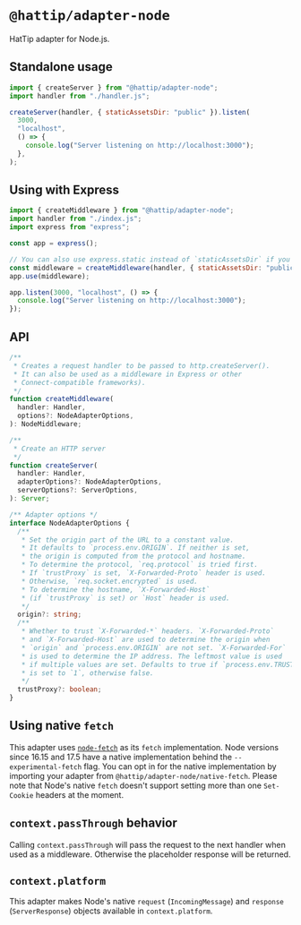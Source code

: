 # `@hattip/adapter-node`

HatTip adapter for Node.js.

## Standalone usage

```js
import { createServer } from "@hattip/adapter-node";
import handler from "./handler.js";

createServer(handler, { staticAssetsDir: "public" }).listen(
  3000,
  "localhost",
  () => {
    console.log("Server listening on http://localhost:3000");
  },
);
```

## Using with Express

```js
import { createMiddleware } from "@hattip/adapter-node";
import handler from "./index.js";
import express from "express";

const app = express();

// You can also use express.static instead of `staticAssetsDir` if you wish
const middleware = createMiddleware(handler, { staticAssetsDir: "public" });
app.use(middleware);

app.listen(3000, "localhost", () => {
  console.log("Server listening on http://localhost:3000");
});
```

## API

```ts
/**
 * Creates a request handler to be passed to http.createServer().
 * It can also be used as a middleware in Express or other
 * Connect-compatible frameworks).
 */
function createMiddleware(
  handler: Handler,
  options?: NodeAdapterOptions,
): NodeMiddleware;

/**
 * Create an HTTP server
 */
function createServer(
  handler: Handler,
  adapterOptions?: NodeAdapterOptions,
  serverOptions?: ServerOptions,
): Server;

/** Adapter options */
interface NodeAdapterOptions {
  /**
   * Set the origin part of the URL to a constant value.
   * It defaults to `process.env.ORIGIN`. If neither is set,
   * the origin is computed from the protocol and hostname.
   * To determine the protocol, `req.protocol` is tried first.
   * If `trustProxy` is set, `X-Forwarded-Proto` header is used.
   * Otherwise, `req.socket.encrypted` is used.
   * To determine the hostname, `X-Forwarded-Host`
   * (if `trustProxy` is set) or `Host` header is used.
   */
  origin?: string;
  /**
   * Whether to trust `X-Forwarded-*` headers. `X-Forwarded-Proto`
   * and `X-Forwarded-Host` are used to determine the origin when
   * `origin` and `process.env.ORIGIN` are not set. `X-Forwarded-For`
   * is used to determine the IP address. The leftmost value is used
   * if multiple values are set. Defaults to true if `process.env.TRUST_PROXY`
   * is set to `1`, otherwise false.
   */
  trustProxy?: boolean;
}
```

## Using native `fetch`

This adapter uses [`node-fetch`](https://github.com/node-fetch/node-fetch) as its `fetch` implementation. Node versions since 16.15 and 17.5 have a native implementation behind the `--experimental-fetch` flag. You can opt in for the native implementation by importing your adapter from `@hattip/adapter-node/native-fetch`. Please note that Node's native `fetch` doesn't support setting more than one `Set-Cookie` headers at the moment.

## `context.passThrough` behavior

Calling `context.passThrough` will pass the request to the next handler when used as a middleware. Otherwise the placeholder response will be returned.

## `context.platform`

This adapter makes Node's native `request` (`IncomingMessage`) and `response` (`ServerResponse`) objects available in `context.platform`.

